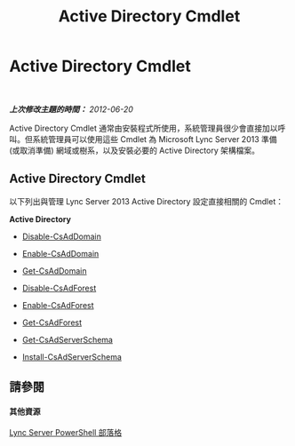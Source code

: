 ﻿---
title: Active Directory Cmdlet
TOCTitle: Active Directory Cmdlet
ms:assetid: 313d73cb-f3db-4bc4-8708-de4da1d719c1
ms:mtpsurl: https://technet.microsoft.com/zh-tw/library/Gg415640(v=OCS.15)
ms:contentKeyID: 49290503
ms.date: 08/10/2015
mtps_version: v=OCS.15
ms.translationtype: HT
---

# Active Directory Cmdlet

 

_**上次修改主題的時間：** 2012-06-20_

Active Directory Cmdlet 通常由安裝程式所使用，系統管理員很少會直接加以呼叫。但系統管理員可以使用這些 Cmdlet 為 Microsoft Lync Server 2013 準備 (或取消準備) 網域或樹系，以及安裝必要的 Active Directory 架構檔案。

## Active Directory Cmdlet

以下列出與管理 Lync Server 2013 Active Directory 設定直接相關的 Cmdlet：

**Active Directory**

  -   
    [Disable-CsAdDomain](disable-csaddomain.md)

  -   
    [Enable-CsAdDomain](enable-csaddomain.md)

  -   
    [Get-CsAdDomain](get-csaddomain.md)

  -   
    [Disable-CsAdForest](disable-csadforest.md)

  -   
    [Enable-CsAdForest](enable-csadforest.md)

  -   
    [Get-CsAdForest](get-csadforest.md)

  -   
    [Get-CsAdServerSchema](get-csadserverschema.md)

  -   
    [Install-CsAdServerSchema](install-csadserverschema.md)

## 請參閱

#### 其他資源

[Lync Server PowerShell 部落格](http://go.microsoft.com/fwlink/?linkid=203150%26clcid=0x404)


